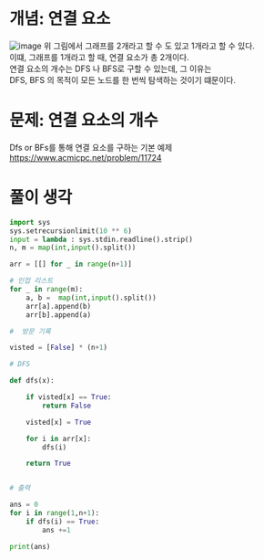 # 개념: 연결 요소
![image](https://user-images.githubusercontent.com/87055456/138228678-7baa4007-0135-4b72-8fd3-e85b849d2412.png)
위 그림에서 그래프를 2개라고 할 수 도 있고 1개라고 할 수 있다.  
이떄, 그래프를 1개라고 할 때, 연결 요소가 총 2개이다.  
연결 요소의 개수는 DFS 나 BFS로 구할 수 있는데, 그 이유는  
DFS, BFS 의 목적이 모든 노드를 한 번씩 탐색하는 것이기 떄문이다. 


# 문제: 연결 요소의 개수

Dfs or BFs를 통해 연결 요소를 구하는 기본 예제  
https://www.acmicpc.net/problem/11724

# 풀이 생각

``` python
import sys
sys.setrecursionlimit(10 ** 6)
input = lambda : sys.stdin.readline().strip()
n, m = map(int,input().split())

arr = [[] for _ in range(n+1)]

# 인접 리스트
for _ in range(m):
    a, b =  map(int,input().split())
    arr[a].append(b)
    arr[b].append(a)

#  방문 기록

visted = [False] * (n+1)

# DFS

def dfs(x):

    if visted[x] == True:
        return False

    visted[x] = True

    for i in arr[x]:
        dfs(i)

    return True


# 출력

ans = 0
for i in range(1,n+1):
    if dfs(i) == True:
        ans +=1

print(ans)



```
